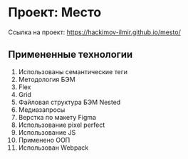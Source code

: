 # Проект: Место

Ссылка на проект: https://hackimov-ilmir.github.io/mesto/

## Примененные технологии

1. Использованы семантические теги
2. Методология БЭМ
3. Flex
4. Grid
5. Файловая структура БЭМ Nested
6. Медиазапросы
7. Верстка по макету Figma
8. Использование pixel perfect
9. Использование JS
10. Применено ООП
11. Использован Webpack
